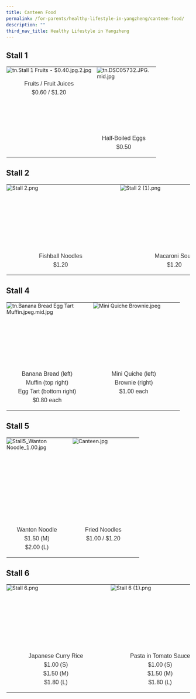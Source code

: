 ```yaml
---
title: Canteen Food
permalink: /for-parents/healthy-lifestyle-in-yangzheng/canteen-food/
description: ""
third_nav_title: Healthy Lifestyle in Yangzheng
---
```

Stall 1
-------

<table style="margin: auto; outline: 0px; padding: 0px; border-collapse: collapse; clear: both; border: 1px solid transparent; table-layout: fixed;" class="ive_eobj_center ives_tab_kosong"><tbody style="margin: 0px; outline: 0px; padding: 0px;"><tr style="margin: 0px; outline: 0px; padding: 0px;"><td style="margin: 0px; outline: 0px; padding: 0px 15px 15px 0px; vertical-align: top;"><img style="margin: auto; outline: 0px; padding: 0px; border: none; max-width: 100%; clear: both; display: block;" class="ive_eobj_center" alt="tn.Stall 1 Fruits - $0.40.jpg.2.jpg" src="![](/images/Stall%201%20Fruits.jpg)"><br style="margin: 0px; outline: 0px; padding: 0px;"><div style="margin: 0px; outline: 0px; padding: 0px; line-height: 24px !important; color: rgb(48, 48, 48); font-family: Archivo, sans-serif; font-size: 16px; font-weight: 400; text-align: center;">Fruits / Fruit Juices</div><div style="margin: 0px; outline: 0px; padding: 0px; line-height: 24px !important; color: rgb(48, 48, 48); font-family: Archivo, sans-serif; font-size: 16px; font-weight: 400; text-align: center;">$0.60 / $1.20</div></td><td style="margin: 0px; outline: 0px; padding: 0px 15px 15px 0px; vertical-align: top;"><img style="margin: auto; outline: 0px; padding: 0px; border: none; max-width: 100%; clear: both; display: block; width: 147px; height: 166px;" class="ive_eobj_center" alt="tn.DSC05732.JPG.mid.jpg" src="![](/images/DSC05732.jpg)"><br style="margin: 0px; outline: 0px; padding: 0px;"><div style="margin: 0px; outline: 0px; padding: 0px; line-height: 24px !important; color: rgb(48, 48, 48); font-family: Archivo, sans-serif; font-size: 16px; font-weight: 400; text-align: center;">Half-Boiled Eggs</div><div style="margin: 0px; outline: 0px; padding: 0px; line-height: 24px !important; color: rgb(48, 48, 48); font-family: Archivo, sans-serif; font-size: 16px; font-weight: 400; text-align: center;">$0.50</div></td></tr></tbody></table>

Stall 2
-------

<table style="margin: auto; outline: 0px; padding: 0px; border-collapse: collapse; clear: both; border: 1px solid transparent; table-layout: fixed;" class="ive_eobj_center ives_tab_kosong"><tbody style="margin: 0px; outline: 0px; padding: 0px;"><tr style="margin: 0px; outline: 0px; padding: 0px;"><td style="margin: 0px; outline: 0px; padding: 0px 15px 15px 0px; vertical-align: top;"><img style="margin: auto; outline: 0px; padding: 0px; border: none; max-width: 100%; clear: both; display: block; width: 296px; height: 166px;" class="ive_eobj_center" alt="Stall 2.png" src="![](/images/Stall%202.png)"><br style="margin: 0px; outline: 0px; padding: 0px;"><div style="margin: 0px; outline: 0px; padding: 0px; line-height: 24px !important; color: rgb(48, 48, 48); font-family: Archivo, sans-serif; font-size: 16px; font-weight: 400; text-align: center;">Fishball Noodles</div><div style="margin: 0px; outline: 0px; padding: 0px; line-height: 24px !important; color: rgb(48, 48, 48); font-family: Archivo, sans-serif; font-size: 16px; font-weight: 400; text-align: center;">$1.20</div></td><td style="margin: 0px; outline: 0px; padding: 0px 15px 15px 0px; vertical-align: top;"><img style="margin: auto; outline: 0px; padding: 0px; border: none; max-width: 100%; clear: both; display: block; width: 296px; height: 166px;" class="ive_eobj_center" alt="Stall 2 (1).png" src="https://yangzhengpri.moe.edu.sg/qql/slot/u703/2022/For%20Parents/Canteen%20Food/Stall%202%20(1).png"><br style="margin: 0px; outline: 0px; padding: 0px;"><div style="margin: 0px; outline: 0px; padding: 0px; line-height: 24px !important; color: rgb(48, 48, 48); font-family: Archivo, sans-serif; font-size: 16px; font-weight: 400; text-align: center;">Macaroni Soup</div><div style="margin: 0px; outline: 0px; padding: 0px; line-height: 24px !important; color: rgb(48, 48, 48); font-family: Archivo, sans-serif; font-size: 16px; font-weight: 400; text-align: center;">$1.20</div></td></tr></tbody></table>

Stall 4
-------

<table style="margin: auto; outline: 0px; padding: 0px; border-collapse: collapse; clear: both; border: 1px solid transparent; table-layout: fixed;" class="ive_eobj_center ives_tab_kosong"><tbody style="margin: 0px; outline: 0px; padding: 0px;"><tr style="margin: 0px; outline: 0px; padding: 0px;"><td style="margin: 0px; outline: 0px; padding: 0px 15px 15px 0px; vertical-align: top;"><img style="margin: auto; outline: 0px; padding: 0px; border: none; max-width: 100%; clear: both; display: block; width: 222px; height: 166px;" class="ive_eobj_center" alt="tn.Banana Bread Egg Tart  Muffin.jpeg.mid.jpg" src="https://yangzhengpri.moe.edu.sg/qql/slot/u703/2022/For%20Parents/Canteen%20Food/tn.Banana%20Bread%20Egg%20Tart%20%20Muffin.jpeg.mid.jpg"><br style="margin: 0px; outline: 0px; padding: 0px;"><div style="margin: 0px; outline: 0px; padding: 0px; line-height: 24px !important; color: rgb(48, 48, 48); font-family: Archivo, sans-serif; font-size: 16px; font-weight: 400; text-align: center;">Banana Bread (left)<br style="margin: 0px; outline: 0px; padding: 0px;">Muffin (top right)<br style="margin: 0px; outline: 0px; padding: 0px;">Egg Tart (bottom right)<br style="margin: 0px; outline: 0px; padding: 0px;">$0.80 each</div></td><td style="margin: 0px; outline: 0px; padding: 0px 15px 15px 0px; vertical-align: top;"><img style="margin: auto; outline: 0px; padding: 0px; border: none; max-width: 100%; clear: both; display: block; width: 222px; height: 166px;" class="ive_eobj_center" alt="Mini Quiche  Brownie.jpeg" width="100%" src="https://yangzhengpri.moe.edu.sg/qql/slot/u703/2022/For%20Parents/Canteen%20Food/Mini%20Quiche%20%20Brownie.jpeg"><br style="margin: 0px; outline: 0px; padding: 0px;"><div style="margin: 0px; outline: 0px; padding: 0px; line-height: 24px !important; color: rgb(48, 48, 48); font-family: Archivo, sans-serif; font-size: 16px; font-weight: 400; text-align: center;">Mini Quiche (left)<br style="margin: 0px; outline: 0px; padding: 0px;">Brownie (right)<br style="margin: 0px; outline: 0px; padding: 0px;">$1.00 each</div></td></tr></tbody></table>

Stall 5
-------

<table style="margin: auto; outline: 0px; padding: 0px; border-collapse: collapse; clear: both; border: 1px solid transparent; table-layout: fixed;" class="ive_eobj_center ives_tab_kosong"><tbody style="margin: 0px; outline: 0px; padding: 0px;"><tr style="margin: 0px; outline: 0px; padding: 0px;"><td style="margin: 0px; outline: 0px; padding: 0px 15px 15px 0px; vertical-align: top;"><img style="margin: auto; outline: 0px; padding: 0px; border: none; max-width: 100%; clear: both; display: block; width: 166px; height: 222px;" class="ive_eobj_center" alt="Stall5_Wanton Noodle_1.00.jpg" src="https://yangzhengpri.moe.edu.sg/qql/slot/u703/2022/For%20Parents/Canteen%20Food/Stall5_Wanton%20Noodle_1.00.jpg"><br style="margin: 0px; outline: 0px; padding: 0px;"><div style="margin: 0px; outline: 0px; padding: 0px; line-height: 24px !important; color: rgb(48, 48, 48); font-family: Archivo, sans-serif; font-size: 16px; font-weight: 400; text-align: center;">Wanton Noodle<br style="margin: 0px; outline: 0px; padding: 0px;">$1.50 (M)<br style="margin: 0px; outline: 0px; padding: 0px;">$2.00 (L)</div></td><td style="margin: 0px; outline: 0px; padding: 0px 15px 15px 0px; vertical-align: top;"><img style="margin: auto; outline: 0px; padding: 0px; border: none; max-width: 100%; clear: both; display: block; width: 167px; height: 222px;" class="ive_eobj_center" alt="Canteen.jpg" width="100%" src="https://yangzhengpri.moe.edu.sg/qql/slot/u703/2022/For%20Parents/Canteen%20Food/Canteen.jpg"><br style="margin: 0px; outline: 0px; padding: 0px;"><div style="margin: 0px; outline: 0px; padding: 0px; line-height: 24px !important; color: rgb(48, 48, 48); font-family: Archivo, sans-serif; font-size: 16px; font-weight: 400; text-align: center;">Fried Noodles</div><div style="margin: 0px; outline: 0px; padding: 0px; line-height: 24px !important; color: rgb(48, 48, 48); font-family: Archivo, sans-serif; font-size: 16px; font-weight: 400; text-align: center;">$1.00 / $1.20</div></td></tr></tbody></table>

Stall 6
-------

<table style="margin: auto; outline: 0px; padding: 0px; border-collapse: collapse; clear: both; border: 1px solid transparent; table-layout: fixed;" class="ive_eobj_center ives_tab_kosong"><tbody style="margin: 0px; outline: 0px; padding: 0px;"><tr style="margin: 0px; outline: 0px; padding: 0px;"><td style="margin: 0px; outline: 0px; padding: 0px 15px 15px 0px; vertical-align: top;"><img style="margin: auto; outline: 0px; padding: 0px; border: none; max-width: 100%; clear: both; display: block; width: 270px; height: 166px;" class="ive_eobj_center" alt="Stall 6.png" src="https://yangzhengpri.moe.edu.sg/qql/slot/u703/2022/For%20Parents/Canteen%20Food/Stall%206.png"><br style="margin: 0px; outline: 0px; padding: 0px;"><div style="margin: 0px; outline: 0px; padding: 0px; line-height: 24px !important; color: rgb(48, 48, 48); font-family: Archivo, sans-serif; font-size: 16px; font-weight: 400; text-align: center;">Japanese Curry Rice<br style="margin: 0px; outline: 0px; padding: 0px;">$1.00 (S)<br style="margin: 0px; outline: 0px; padding: 0px;">$1.50 (M)<br style="margin: 0px; outline: 0px; padding: 0px;">$1.80 (L)</div></td><td style="margin: 0px; outline: 0px; padding: 0px 15px 15px 0px; vertical-align: top;"><img style="margin: auto; outline: 0px; padding: 0px; border: none; max-width: 100%; clear: both; display: block; width: 270px; height: 166px;" class="ive_eobj_center" alt="Stall 6 (1).png" src="https://yangzhengpri.moe.edu.sg/qql/slot/u703/2022/For%20Parents/Canteen%20Food/Stall%206%20(1).png"><br style="margin: 0px; outline: 0px; padding: 0px;"><div style="margin: 0px; outline: 0px; padding: 0px; line-height: 24px !important; color: rgb(48, 48, 48); font-family: Archivo, sans-serif; font-size: 16px; font-weight: 400; text-align: center;">Pasta in Tomato Sauce<br style="margin: 0px; outline: 0px; padding: 0px;">$1.00 (S)<br style="margin: 0px; outline: 0px; padding: 0px;">$1.50 (M)<br style="margin: 0px; outline: 0px; padding: 0px;">$1.80 (L)</div></td></tr></tbody></table>